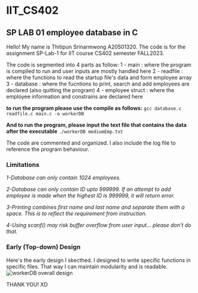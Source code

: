 # IIT_CS402
## SP LAB 01 employee database in C
Hello! My name is Thitipun Srinarmwong A20501320.
The code is for the assignment SP-Lab-1 for IIT course CS402 semester FALL2023.

The code is segmented into 4 parts as follow:
     1 - main : where the program is compiled to run and user inputs are mostly handled here
     2 - readfile : where the functions to read the startup file's data and form employee array
     3 - database : where the fucntions to print, search and add employees are declared (also quitting the program)
     4 - employee struct : where the employee information and constrains are declared here

**to run the program please use the compile as follows:**
  `gcc database.c readfile.c main.c -o workerDB`

**And to run the program, please input the text file that contains the data after the executable**
  `./workerDB mediumEmp.txt`

The code are commented and organized. I also include the log file to reference the program behaviour.

### Limitations
_1-Database can only contain 1024 employees._

_2-Database can only contain ID upto 999999. If an attempt to add employee is made when the highest ID is 999999, it will return error._

_3-Printing combines first name and last name and separate them with a space. This is to reflect the requirement from instruction._

_4-Using scanf() may risk buffer overflow from user input... please don't do that._

### Early (Top-down) Design
Here's the early design I skecthed. I designed to write specific functions in specific files. That way I can maintain modularity and is readable.
![workerDB overall design](https://github.com/tsrinarmwong/IIT_CS402/assets/125150205/e461810f-1d9e-4460-9439-d6a2ea64814c)

THANK YOU! XD
